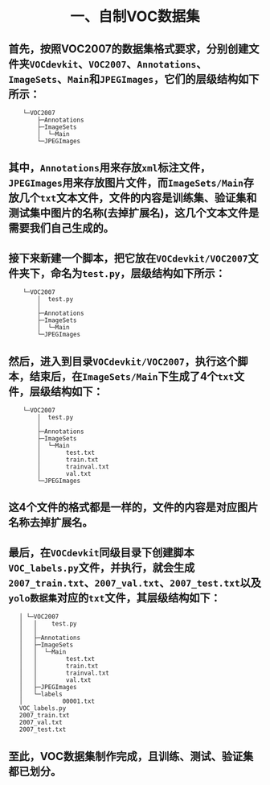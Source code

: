 # <center> 一、自制VOC数据集</center>

## 首先，按照VOC2007的数据集格式要求，分别创建文件夹`VOCdevkit`、`VOC2007`、`Annotations`、`ImageSets`、`Main`和`JPEGImages`，它们的层级结构如下所示：

``` └─VOCdevkit
    └─VOC2007
        ├─Annotations
        ├─ImageSets
        │  └─Main
        └─JPEGImages
```

## 其中，`Annotations`用来存放`xml`标注文件，`JPEGImages`用来存放图片文件，而`ImageSets/Main`存放几个`txt`文本文件，文件的内容是训练集、验证集和测试集中图片的名称(去掉扩展名)，这几个文本文件是需要我们自己生成的。

## 接下来新建一个脚本，把它放在`VOCdevkit/VOC2007`文件夹下，命名为`test.py`，层级结构如下所示：

```─VOCdevkit
    └─VOC2007
        │  test.py
        │
        ├─Annotations
        ├─ImageSets
        │  └─Main
        └─JPEGImages
```

## 然后，进入到目录`VOCdevkit/VOC2007`，执行这个脚本，结束后，在`ImageSets/Main`下生成了4个`txt`文件，层级结构如下：

```─VOCdevkit
    └─VOC2007
        │  test.py
        │
        ├─Annotations
        ├─ImageSets
        │  └─Main
        │       test.txt
        │       train.txt
        │       trainval.txt
        │       val.txt
        └─JPEGImages
```

## 这4个文件的格式都是一样的，文件的内容是对应图片名称去掉扩展名。

## 最后，在`VOCdevkit`同级目录下创建脚本`VOC_labels.py`文件，并执行，就会生成`2007_train.txt`、`2007_val.txt`、`2007_test.txt`以及`yolo数据集`对应的`txt`文件，其层级结构如下：

```─VOCdevkit
   │ └─VOC2007
   │   │    test.py
   │   │
   │   ├─Annotations
   │   ├─ImageSets
   │   │  └─Main
   │   │        test.txt
   │   │        train.txt
   │   │        trainval.txt
   │   │        val.txt
   │   ├─JPEGImages 
   │   └─labels
   │           00001.txt     
   VOC_labels.py
   2007_train.txt       
   2007_val.txt
   2007_test.txt
```

## 至此，VOC数据集制作完成，且训练、测试、验证集都已划分。
